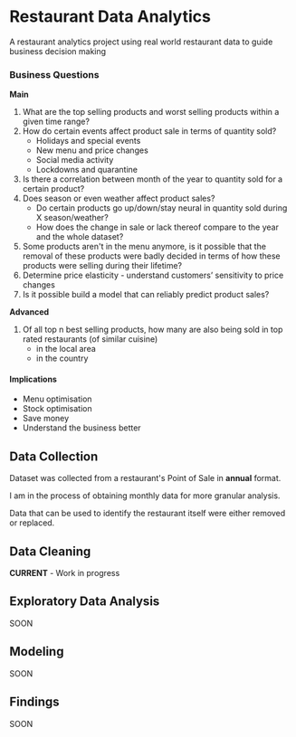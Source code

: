 # Restaurant Data Analytics
A restaurant analytics project using real world restaurant data to guide business decision making

### Business Questions

**Main**
1. What are the top selling products and worst selling products within a given time range?
2. How do certain events affect product sale in terms of quantity sold?
    * Holidays and special events
    * New menu and price changes
    * Social media activity
    * Lockdowns and quarantine
3. Is there a correlation between month of the year to quantity sold for a certain product?
4. Does season or even weather affect product sales?
    * Do certain products go up/down/stay neural in quantity sold during X season/weather? 
    * How does the change in sale or lack thereof compare to the year and the whole dataset?
5. Some products aren't in the menu anymore, is it possible that the removal of these products were badly decided in terms of how these products were selling during their lifetime?
6. Determine price elasticity - understand customers’ sensitivity to price changes
7. Is it possible build a model that can reliably predict product sales?

**Advanced**
1. Of all top n best selling products, how many are also being sold in top rated restaurants (of similar cuisine) 
    * in the local area
    * in the country

#### Implications
* Menu optimisation
* Stock optimisation
* Save money
* Understand the business better

## Data Collection
Dataset was collected from a restaurant's Point of Sale in **annual** format.

I am in the process of obtaining monthly data for more granular analysis.

Data that can be used to identify the restaurant itself were either removed or replaced.

## Data Cleaning
**CURRENT** - Work in progress

## Exploratory Data Analysis
SOON

## Modeling
SOON

## Findings
SOON
